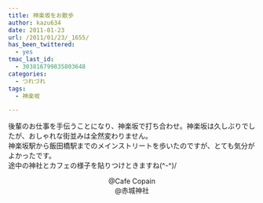 ```yaml
---
title: 神楽坂をお散歩
author: kazu634
date: 2011-01-23
url: /2011/01/23/_1655/
has_been_twittered:
  - yes
tmac_last_id:
  - 303816799835803648
categories:
  - つれづれ
tags:
  - 神楽坂

---
```

<div class="pp_items">
<div class="pp_item">
<p>
      後輩のお仕事を手伝うことになり、神楽坂で打ち合わせ。神楽坂は久しぶりでしたが、おしゃれな街並みは全然変わりません。<br /> 神楽坂駅から飯田橋駅までのメインストリートを歩いたのですが、とても気分がよかったです。<br /> 途中の神社とカフェの様子を貼りつけときますね(^-^)/
</p>
</div>
  
<div class="pp_item" style="text-align: center;">
<img style="max-width: 100%;" src="http://static.pixelpipe.com/96c31053-043a-4c58-84c4-a75dc85cab27_b.jpg" alt="" />
</div>
  
<div class="pp_item" style="text-align: center;">
    @Cafe Copain
</div>
  
<div class="pp_item" style="text-align: center;">
<img style="max-width: 100%;" src="http://static.pixelpipe.com/ab364122-7438-4fba-be19-d5de4a99932e_b.jpg" alt="" />
</div>
  
<div class="pp_item" style="text-align: center;">
    @赤城神社
</div>
</div>